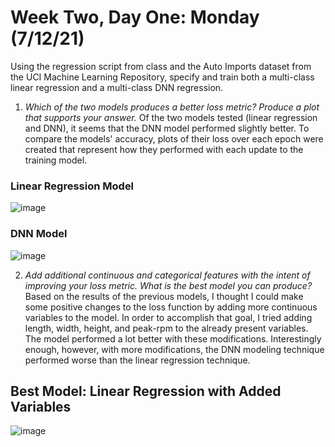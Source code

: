 # Week Two, Day One: Monday (7/12/21)
Using the regression script from class and the Auto Imports dataset from the UCI Machine Learning Repository, specify and train both a multi-class linear regression and a multi-class DNN regression. 

1. *Which of the two models produces a better loss metric? Produce a plot that supports your answer.* Of the two models tested (linear regression and DNN), it seems that the DNN model performed slightly better. To compare the models' accuracy, plots of their loss over each epoch were created that represent how they performed with each update to the training model. 

### Linear Regression Model
![image](https://user-images.githubusercontent.com/70035366/125733672-329f781d-7b14-4715-ac50-3f1fbc36ed9c.png)

### DNN Model 
![image](https://user-images.githubusercontent.com/70035366/125734186-c8ee78de-7e47-4c37-87f7-cc6bcf6422b5.png)

2. *Add additional continuous and categorical features with the intent of improving your loss metric. What is the best model you can produce?* Based on the results of the previous models, I thought I could make some positive changes to the loss function by adding more continuous variables to the model. In order to accomplish that goal, I tried adding length, width, height, and peak-rpm to the already present variables. The model performed a lot better with these modifications. Interestingly enough, however, with more modifications, the DNN modeling technique performed worse than the linear regression technique. 

## Best Model: Linear Regression with Added Variables
![image](https://user-images.githubusercontent.com/70035366/125735530-4ebab5e8-de8c-4330-baf0-f99b5084fe68.png)
